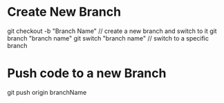 # Create New Branch

git checkout -b "Branch Name" // create a new branch and switch to it
git branch "branch name"
git switch "branch name" // switch to a specific branch

# Push code to a new Branch

git push origin branchName
